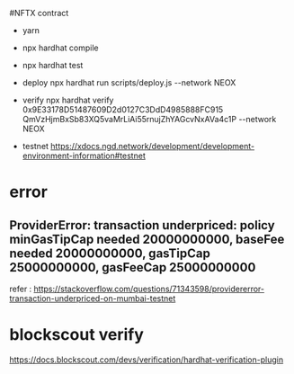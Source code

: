 
#NFTX contract 

- yarn
- npx hardhat compile
- npx hardhat test
- deploy
npx hardhat run scripts/deploy.js --network  NEOX
- verify
npx hardhat verify  0x9E33178D51487609D2d0127C3DdD4985888FC915   QmVzHjmBxSb83XQ5vaMrLiAi55rnujZhYAGcvNxAVa4c1P  --network  NEOX 

- testnet
https://xdocs.ngd.network/development/development-environment-information#testnet

# error 
## ProviderError: transaction underpriced: policy minGasTipCap needed 20000000000, baseFee needed 20000000000, gasTipCap 25000000000, gasFeeCap 25000000000 
refer : https://stackoverflow.com/questions/71343598/providererror-transaction-underpriced-on-mumbai-testnet



# blockscout verify 
https://docs.blockscout.com/devs/verification/hardhat-verification-plugin